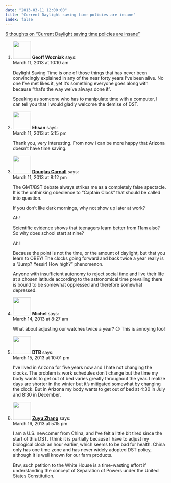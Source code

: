 ```yaml
---
date: "2013-03-11 12:00:00"
title: "Current Daylight saving time policies are insane"
index: false
---
```


[6 thoughts on &ldquo;Current Daylight saving time policies are insane&rdquo;](/lemire/blog/2013/03-11-current-daylight-saving-time-policies-are-insane)

<ol class="comment-list">
<li id="comment-75161" class="comment even thread-even depth-1">
<div class="comment-author vcard">
<img alt src="https://secure.gravatar.com/avatar/4d102649ca02e45a9b0ed6a00ff84804?s=56&#038;d=mm&#038;r=g" srcset="https://secure.gravatar.com/avatar/4d102649ca02e45a9b0ed6a00ff84804?s=112&#038;d=mm&#038;r=g 2x" class="avatar avatar-56 photo" height="56" width="56" decoding="async" /> <b class="fn">Geoff Wozniak</b> <span class="says">says:</span> </div>
<div class="comment-metadata"><time datetime="2013-03-11T10:10:07+00:00">March 11, 2013 at 10:10 am</time></a> </div>
<div class="comment-content">
<p>Daylight Saving Time is one of those things that has never been convincingly explained in any of the near forty years I&rsquo;ve been alive. No one I&rsquo;ve met likes it, yet it&rsquo;s something everyone goes along with because &ldquo;that&rsquo;s the way we&rsquo;ve always done it&rdquo;.</p>
<p>Speaking as someone who has to manipulate time with a computer, I can tell you that I would gladly welcome the demise of DST.</p>
</div>
</li>
<li id="comment-75213" class="comment odd alt thread-odd thread-alt depth-1">
<div class="comment-author vcard">
<img alt src="https://secure.gravatar.com/avatar/7907866bec2479a0e0e0cd08d8ea7916?s=56&#038;d=mm&#038;r=g" srcset="https://secure.gravatar.com/avatar/7907866bec2479a0e0e0cd08d8ea7916?s=112&#038;d=mm&#038;r=g 2x" class="avatar avatar-56 photo" height="56" width="56" decoding="async" /> <b class="fn">Ehsan</b> <span class="says">says:</span> </div>
<div class="comment-metadata"><time datetime="2013-03-11T17:15:43+00:00">March 11, 2013 at 5:15 pm</time></a> </div>
<div class="comment-content">
<p>Thank you, very interesting. From now i can be more happy that Arizona doesn&rsquo;t have time saving.</p>
</div>
</li>
<li id="comment-75225" class="comment even thread-even depth-1">
<div class="comment-author vcard">
<img alt src="https://secure.gravatar.com/avatar/109ca562535e487039185266a298ddd0?s=56&#038;d=mm&#038;r=g" srcset="https://secure.gravatar.com/avatar/109ca562535e487039185266a298ddd0?s=112&#038;d=mm&#038;r=g 2x" class="avatar avatar-56 photo" height="56" width="56" loading="lazy" decoding="async" /> <b class="fn"><a href="http://cabinetbeezer.info" class="url" rel="ugc external nofollow">Douglas Carnall</a></b> <span class="says">says:</span> </div>
<div class="comment-metadata"><time datetime="2013-03-11T20:12:17+00:00">March 11, 2013 at 8:12 pm</time></a> </div>
<div class="comment-content">
<p>The GMT/BST debate always strikes me as a completely false spectacle. It is the unthinking obedience to &ldquo;Captain Clock&rdquo; that should be called into question.</p>
<p>If you don&rsquo;t like dark mornings, why not show up later at work?</p>
<p>Ah!</p>
<p>Scientific evidence shows that teenagers learn better from 11am also? So why does school start at nine?</p>
<p>Ah!</p>
<p>Because the point is not the time, or the amount of daylight, but that you learn to OBEY! The clocks going forward and back twice a year really is a &ldquo;Jump? Yessir! How high?&rdquo; phenomenon.</p>
<p>Anyone with insufficient autonomy to reject social time and live their life at a chosen latitude according to the astronomical time prevailing there is bound to be somewhat oppressed and therefore somewhat depressed.</p>
</div>
</li>
<li id="comment-75611" class="comment odd alt thread-odd thread-alt depth-1">
<div class="comment-author vcard">
<img alt src="https://secure.gravatar.com/avatar/1d541b0d2e3837f334c847d634621490?s=56&#038;d=mm&#038;r=g" srcset="https://secure.gravatar.com/avatar/1d541b0d2e3837f334c847d634621490?s=112&#038;d=mm&#038;r=g 2x" class="avatar avatar-56 photo" height="56" width="56" loading="lazy" decoding="async" /> <b class="fn">Michel</b> <span class="says">says:</span> </div>
<div class="comment-metadata"><time datetime="2013-03-14T08:27:26+00:00">March 14, 2013 at 8:27 am</time></a> </div>
<div class="comment-content">
<p>What about adjusting our watches twice a year? 😉 This is annoying too!</p>
</div>
</li>
<li id="comment-75922" class="comment even thread-even depth-1">
<div class="comment-author vcard">
<img alt src="https://secure.gravatar.com/avatar/?s=56&#038;d=mm&#038;r=g" srcset="https://secure.gravatar.com/avatar/?s=112&#038;d=mm&#038;r=g 2x" class="avatar avatar-56 photo avatar-default" height="56" width="56" loading="lazy" decoding="async" /> <b class="fn">DTB</b> <span class="says">says:</span> </div>
<div class="comment-metadata"><time datetime="2013-03-15T22:01:30+00:00">March 15, 2013 at 10:01 pm</time></a> </div>
<div class="comment-content">
<p>I&rsquo;ve lived in Arizona for five years now and I hate not changing the clocks. The problem is work schedules don&rsquo;t change but the time my body wants to get out of bed varies greatly throughout the year. I realize days are shorter in the winter but it&rsquo;s mitigated somewhat by changing the clock. But in Arizona my body wants to get out of bed at 4:30 in July and 8:30 in December.</p>
</div>
</li>
<li id="comment-76104" class="comment odd alt thread-odd thread-alt depth-1">
<div class="comment-author vcard">
<img alt src="https://secure.gravatar.com/avatar/0952963aa6986d38d9775463394e08a8?s=56&#038;d=mm&#038;r=g" srcset="https://secure.gravatar.com/avatar/0952963aa6986d38d9775463394e08a8?s=112&#038;d=mm&#038;r=g 2x" class="avatar avatar-56 photo" height="56" width="56" loading="lazy" decoding="async" /> <b class="fn"><a href="http://pages.cs.wisc.edu/~zuyu/" class="url" rel="ugc external nofollow">Zuyu Zhang</a></b> <span class="says">says:</span> </div>
<div class="comment-metadata"><time datetime="2013-03-16T17:15:42+00:00">March 16, 2013 at 5:15 pm</time></a> </div>
<div class="comment-content">
<p>I am a U.S. newcomer from China, and I&rsquo;ve felt a little bit tired since the start of this DST. I think it is partially because I have to adjust my biological clock an hour earlier, which seems to be bad for health. China only has one time zone and has never widely adopted DST policy, although it is well known for our farm products.</p>
<p>Btw, such petition to the White House is a time-wasting effort if understanding the concept of Separation of Powers under the United States Constitution.</p>
</div>
</li>
</ol>
